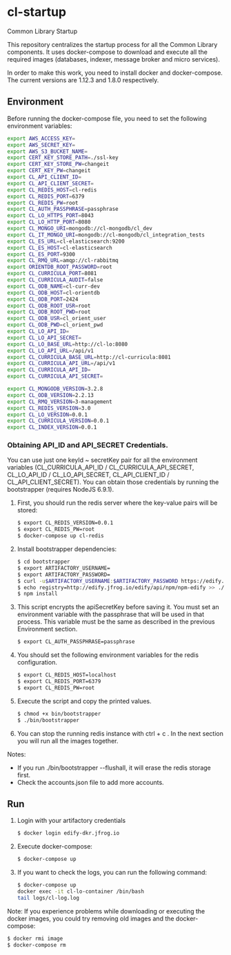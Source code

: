 # cl-startup

Common Library Startup

This repository centralizes the startup process for all the Common Library components. It uses docker-compose to download and execute all the required images (databases, indexer, message broker and micro services).

In order to make this work, you need to install docker and docker-compose. The current versions are 1.12.3 and 1.8.0 respectively.

## Environment

Before running the docker-compose file, you need to set the following environment variables:

```bash
export AWS_ACCESS_KEY=
export AWS_SECRET_KEY=
export AWS_S3_BUCKET_NAME=
export CERT_KEY_STORE_PATH=./ssl-key
export CERT_KEY_STORE_PW=changeit
export CERT_KEY_PW=changeit
export CL_API_CLIENT_ID=
export CL_API_CLIENT_SECRET=
export CL_REDIS_HOST=cl-redis
export CL_REDIS_PORT=6379
export CL_REDIS_PW=root
export CL_AUTH_PASSPHRASE=passphrase
export CL_LO_HTTPS_PORT=8043
export CL_LO_HTTP_PORT=8080
export CL_MONGO_URI=mongodb://cl-mongodb/cl_dev
export CL_IT_MONGO_URI=mongodb://cl-mongodb/cl_integration_tests
export CL_ES_URL=cl-elasticsearch:9200
export CL_ES_HOST=cl-elasticsearch
export CL_ES_PORT=9300
export CL_RMQ_URL=amqp://cl-rabbitmq
export ORIENTDB_ROOT_PASSWORD=root
export CL_CURRICULA_PORT=8081
export CL_CURRICULA_AUDIT=false
export CL_ODB_NAME=cl-curr-dev
export CL_ODB_HOST=cl-orientdb
export CL_ODB_PORT=2424
export CL_ODB_ROOT_USR=root
export CL_ODB_ROOT_PWD=root
export CL_ODB_USR=cl_orient_user
export CL_ODB_PWD=cl_orient_pwd
export CL_LO_API_ID=
export CL_LO_API_SECRET=
export CL_LO_BASE_URL=http://cl-lo:8080
export CL_LO_API_URL=/api/v1
export CL_CURRICULA_BASE_URL=http://cl-curricula:8081
export CL_CURRICULA_API_URL=/api/v1
export CL_CURRICULA_API_ID=
export CL_CURRICULA_API_SECRET=

export CL_MONGODB_VERSION=3.2.8
export CL_ODB_VERSION=2.2.13
export CL_RMQ_VERSION=3-management
export CL_REDIS_VERSION=3.0
export CL_LO_VERSION=0.0.1
export CL_CURRICULA_VERSION=0.0.1
export CL_INDEX_VERSION=0.0.1
```

### Obtaining API_ID and API_SECRET Credentials.

You can use just one keyId ~ secretKey pair for all the environment variables (CL_CURRICULA_API_ID / CL_CURRICULA_API_SECRET, CL_LO_API_ID / CL_LO_API_SECRET, CL_API_CLIENT_ID / CL_API_CLIENT_SECRET). You can obtain those credentials by running the bootstrapper (requires NodeJS 6.9.1).

1.  First, you should run the redis server where the key-value pairs will be stored:

    ```bash
    $ export CL_REDIS_VERSION=0.0.1
    $ export CL_REDIS_PW=root
    $ docker-compose up cl-redis
    ```

2. Install bootstrapper dependencies:

    ```bash
    $ cd bootstrapper
    $ export ARTIFACTORY_USERNAME=
    $ export ARTIFACTORY_PASSWORD=
    $ curl -u$ARTIFACTORY_USERNAME:$ARTIFACTORY_PASSWORD https://edify.jfrog.io/edify/api/npm/auth > ./.npmrc
    $ echo registry=http://edify.jfrog.io/edify/api/npm/npm-edify >> ./.npmrc
    $ npm install
    ```

3.  This script encrypts the apiSecretKey before saving it. You must set an environment variable with the passphrase that will be used in that process. This variable must be the same as described in the previous Environment section.

    ```bash
    $ export CL_AUTH_PASSPHRASE=passphrase
    ```

4. You should set the following environment variables for the redis configuration.

    ```bash
    $ export CL_REDIS_HOST=localhost
    $ export CL_REDIS_PORT=6379
    $ export CL_REDIS_PW=root
    ```


5.  Execute the script and copy the printed values. 

    ```bash
    $ chmod +x bin/bootstrapper
    $ ./bin/bootstrapper 
    ```

6. You can stop the running redis instance with ctrl + c . In the next section you will run all the images together.

Notes:

  -  If you run ./bin/bootstrapper --flushall, it will erase the redis storage first.
  -  Check the accounts.json file to add more accounts.


## Run

1.  Login with your artifactory credentials

    ```bash
    $ docker login edify-dkr.jfrog.io
    ```

2.  Execute docker-compose:

    ```bash
    $ docker-compose up
    ```

3.  If you want to check the logs, you can run the following command:

    ```bash
    $ docker-compose up
    docker exec -it cl-lo-container /bin/bash
    tail logs/cl-log.log
    ```


Note: If you experience problems while downloading or executing the docker images, you could try removing old images and the docker-compose:

```bash
$ docker rmi image
$ docker-compose rm
```